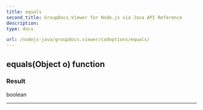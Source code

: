 ```yaml
---
title: equals
second_title: GroupDocs.Viewer for Node.js via Java API Reference
description: 
type: docs

url: /nodejs-java/groupdocs.viewer/cadoptions/equals/
---
```


## equals(Object o)  function


### Result
boolean


---


